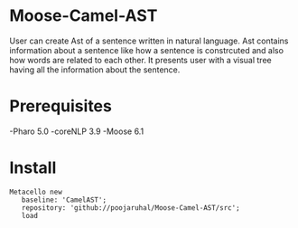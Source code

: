 # Moose-Camel-AST

User can create Ast of a sentence written in natural language.
Ast contains information about a sentence like how a sentence is constrcuted and also
how words are related to each other. It presents user with a visual tree having all the information about the sentence.

# Prerequisites
-Pharo 5.0
-coreNLP 3.9
-Moose 6.1

# Install
```smalltalk
Metacello new
   baseline: 'CamelAST';
   repository: 'github://poojaruhal/Moose-Camel-AST/src';
   load
```

